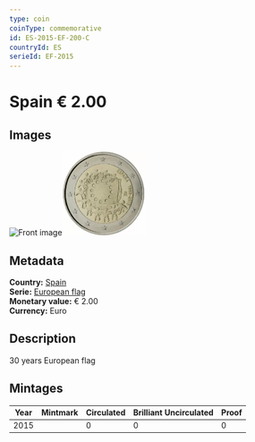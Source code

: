 ```yaml
---
type: coin
coinType: commemorative
id: ES-2015-EF-200-C
countryId: ES
serieId: EF-2015
---
```


# Spain € 2.00

## Images

<img src="../../Images/common-2007-200.png" height="150" alt="Front image"><img src="Images/ES-2015-200.webp" height="150" alt="Back image">

## Metadata

**Country:** [Spain](../../Countries/Spain/index.md)\
**Serie:** [European flag](index.md)\
**Monetary value:** € 2.00\
**Currency:** Euro

## Description

30 years European flag

## Mintages

| Year | Mintmark | Circulated | Brilliant Uncirculated | Proof |
| ---- | -------- | ---------- | ---------------------- | ----- |
| 2015 |  | 0| 0 | 0 |
